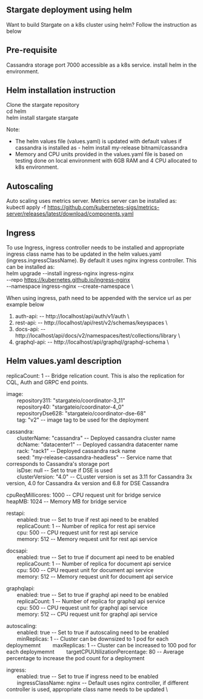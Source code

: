 ## Stargate deployment using helm
Want to build Stargate on a k8s cluster using helm? Follow the instruction as below

## Pre-requisite

Cassandra storage port 7000 accessible as a k8s service.
install helm in the environment.

## Helm installation instruction
Clone the stargate repository  
cd helm  
helm install stargate stargate

Note:
  - The helm values file (values.yaml) is updated with default values if cassandra is installed as - helm install my-release bitnami/cassandra
  - Memory and CPU units provided in the values.yaml file is based on testing done on local environment with 6GB RAM and 4 CPU allocated to k8s environment.

## Autoscaling
Auto scaling uses metrics server. Metrics server can be installed as:\
kubectl apply -f https://github.com/kubernetes-sigs/metrics-server/releases/latest/download/components.yaml

## Ingress
To use Ingress, ingress controller needs to be installed and appropriate ingress class name has to be updated in the helm values.yaml (ingress.ingressClassName). By default it uses nginx ingress controller. This can be installed as: \
 helm upgrade --install ingress-nginx ingress-nginx \
   --repo https://kubernetes.github.io/ingress-nginx \
   --namespace ingress-nginx --create-namespace \

When using ingress, path need to be appended with the service url as per example below

1) auth-api: -- http://localhost/api/auth/v1/auth \
2) rest-api: --  http://localhost/api/rest/v2/schemas/keyspaces \
3) docs-api: --  http://localhost/api/docs/v2/namespaces/test/collections/library \
4) graphql-api: --  http://localhost/api/graphql/graphql-schema \



## Helm values.yaml description

replicaCount: 1 -- Bridge relication count. This is also the replication for CQL, Auth and GRPC end points.

image:\
&emsp;&emsp;repository311: "stargateio/coordinator-3_11"\
&emsp;&emsp;repository40: "stargateio/coordinator-4_0"\
&emsp;&emsp;repositoryDse628: "stargateio/coordinator-dse-68"\
&emsp;&emsp;tag: "v2" -- image tag to be used for the deployment

cassandra:\
&emsp;&emsp;clusterName: "cassandra" -- Deployed cassandra cluster name\
&emsp;&emsp;dcName: "datacenter1"  -- Deployed cassandra datacenter name\
&emsp;&emsp;rack: "rack1" -- Deployed cassandra rack name\
&emsp;&emsp;seed: "my-release-cassandra-headless" -- Service name that corresponds to Cassandra's storage port\
&emsp;&emsp;isDse: null -- Set to true if DSE is used\
&emsp;&emsp;clusterVersion: "4.0" -- CLuster version is set as 3.11 for Cassandra 3x version, 4.0 for Cassandra 4x version and 6.8 for DSE Cassandra

cpuReqMillicores: 1000  -- CPU request unit for bridge service\
heapMB: 1024 -- Memory MB for bridge service

restapi:\
&emsp;&emsp;enabled: true -- Set to true if rest api need to be enabled\
&emsp;&emsp;replicaCount: 1 -- Number of replica for rest api service\
&emsp;&emsp;cpu: 500 -- CPU request unit for rest api service\
&emsp;&emsp;memory: 512 -- Memory request unit for rest api service

docsapi:\
&emsp;&emsp;enabled: true -- Set to true if document api need to be enabled\
&emsp;&emsp;replicaCount: 1 -- Number of replica for document api service\
&emsp;&emsp;cpu: 500 -- CPU request unit for document api service\
&emsp;&emsp;memory: 512 -- Memory request unit for document api service

graphqlapi:\
&emsp;&emsp;enabled: true -- Set to true if graphql api need to be enabled\
&emsp;&emsp;replicaCount: 1 -- Number of replica for graphql api service\
&emsp;&emsp;cpu: 500 -- CPU request unit for graphql api service\
&emsp;&emsp;memory: 512 -- CPU request unit for graphql api service

autoscaling:\
&emsp;&emsp;enabled: true -- Set to true if autoscaling need to be enabled\
&emsp;&emsp;minReplicas: 1 -- Cluster can be downsized to 1 pod for each deploymemnt
&emsp;&emsp;maxReplicas: 1 -- Cluster can be increased to 100 pod for each deploymemnt
&emsp;&emsp;targetCPUUtilizationPercentage: 80 -- Average percentage to increase the pod count for a deployment

ingress:\
&emsp;&emsp;enabled: true -- Set to true if ingress need to be enabled\
&emsp;&emsp;ingressClassName: nginx -- Default uses nginx controller, if different controller is used, appropriate class name needs to be updated \

